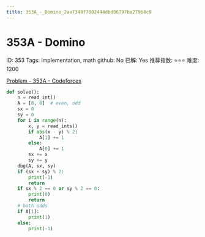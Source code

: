 ```yaml
---
title: 353A_-_Domino_2ae7340f7802444dbd06797ba279b8c9
---
```


# 353A - Domino

ID: 353
Tags: implementation, math
github: No
已解: Yes
推荐指数: ⭐⭐⭐
难度: 1200

[Problem - 353A - Codeforces](https://codeforces.com/problemset/problem/353/A)

```python
def solve():
    n = read_int()
    A = [0, 0]  # even, odd
    sx = 0
    sy = 0
    for i in range(n):
        x, y = read_ints()
        if abs(x - y) % 2:
            A[1] += 1
        else:
            A[0] += 1
        sx += x
        sy += y
    dbg(A, sx, sy)
    if (sx + sy) % 2:
        print(-1)
        return
    if sx % 2 == 0 or sy % 2 == 0:
        print(0)
        return
    # both odds
    if A[1]:
        print(1)
    else:
        print(-1)
```